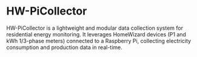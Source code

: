 # HW-PiCollector
HW-PiCollector is a lightweight and modular data collection system for residential energy monitoring. It leverages HomeWizard devices (P1 and kWh 1/3-phase meters) connected to a Raspberry Pi, collecting electricity consumption and production data in real-time.
